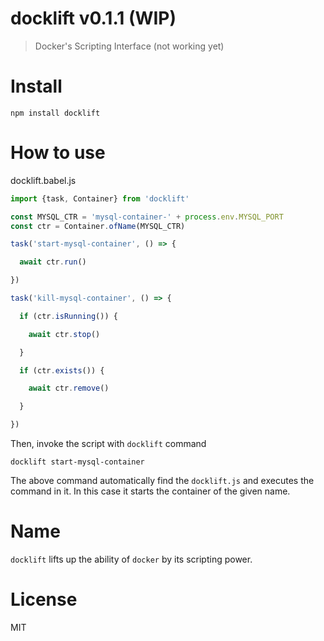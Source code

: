 # docklift v0.1.1 (WIP)

> Docker's Scripting Interface (not working yet)

# Install

    npm install docklift

# How to use

docklift.babel.js

```js
import {task, Container} from 'docklift'

const MYSQL_CTR = 'mysql-container-' + process.env.MYSQL_PORT
const ctr = Container.ofName(MYSQL_CTR)

task('start-mysql-container', () => {

  await ctr.run()

})

task('kill-mysql-container', () => {

  if (ctr.isRunning()) {

    await ctr.stop()

  }

  if (ctr.exists()) {

    await ctr.remove()

  }

})
```

Then, invoke the script with `docklift` command

    docklift start-mysql-container

The above command automatically find the `docklift.js` and executes the command in it. In this case it starts the container of the given name.

# Name

`docklift` lifts up the ability of `docker` by its scripting power.

# License

MIT

